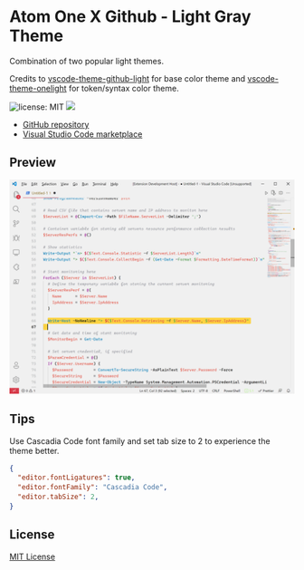 # Atom One X Github - Light Gray Theme

Combination of two popular light themes.

Credits to [vscode-theme-github-light](https://github.com/yunlingz/vscode-theme-github-light) for base color theme and [vscode-theme-onelight](https://github.com/akamud/vscode-theme-onelight) for token/syntax color theme.

![license: MIT](https://img.shields.io/badge/license-MIT-A31F34)
[![](https://img.shields.io/github/stars/softtama/atom-one-x-github---light-gray?style=social)](https://github.com/softtama/atom-one-x-github---light-gray/stargazers)

* [GitHub repository](https://github.com/softtama/atom-one-x-github---light-gray.git)
* [Visual Studio Code marketplace](https://marketplace.visualstudio.com/items?itemName=softtama.atom-one-x-github---light-gray)

## Preview

![gray background](./preview/vscode-prev-1.png)

## Tips

Use Cascadia Code font family and set tab size to 2 to experience the theme better.

```json
{
  "editor.fontLigatures": true,
  "editor.fontFamily": "Cascadia Code",
  "editor.tabSize": 2,
}
```

## License

[MIT License](LICENSE-MIT)